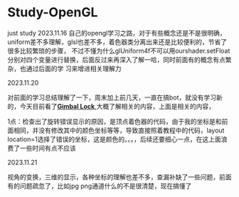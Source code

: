 # Study-OpenGL
just study
2023.11.16
自己的opengl学习之路，对于有些概念还是不是很明确，uniform差不多理解，glsl也差不多，着色器类分离出来还是比较便利的，节省了很多比较繁琐的步骤，
不过不懂为什么glUniform4f不可以用ourshader.setFloat分别对四个变量进行替换，后面反过来再深入了解一哈，同时前面有的概念有点繁杂，也通过后面的学
习来增进相关理解力

2023.11.20

对前面的学习总结理解了一下，周末加上前几天，一直在搞bot，就没有学习新的，今天目前看了<Strong><a href="https://krasjet.github.io/quaternion/bonus_gimbal_lock.pdf">Gimbal Lock</a></strong>,大概了解相关的内容，上面是相关的内容，



1点：检查出了旋转错误显示的原因，是顶点着色器的代码，由于我的坐标是和前面相同，并没有修改其中的颜色坐标等等，导致直接照着教程中的代码，layout location=1选择了错误的坐标，这是颜色的。。。，后续还要细心一点，在这上面浪费了一些时间有点不应该



2023.11.21

视角的变换，三维的显示，各种坐标的理解也差不多，查漏补缺了一些问题，前面有的问题疏忽了，比如jpg png通道什么的不是很清楚，现在搞懂了
